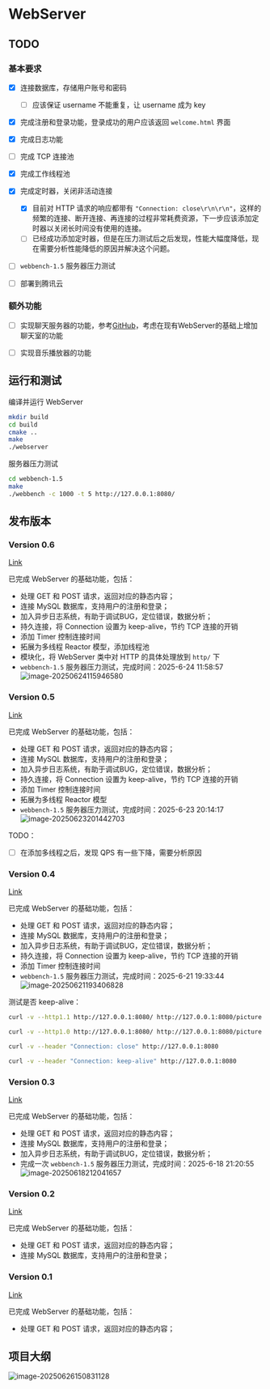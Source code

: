 # WebServer


## TODO
### 基本要求
- [x] 连接数据库，存储用户账号和密码
    - [ ] 应该保证 username 不能重复，让 username 成为 key

- [x] 完成注册和登录功能，登录成功的用户应该返回 `welcome.html` 界面
- [x] 完成日志功能
- [ ] 完成 TCP 连接池
  
- [x] 完成工作线程池
  
- [x] 完成定时器，关闭非活动连接
    - [x] 目前对 HTTP 请求的响应都带有 `"Connection: close\r\n\r\n"`，这样的频繁的连接、断开连接、再连接的过程非常耗费资源，下一步应该添加定时器以关闭长时间没有使用的连接。
    - [ ] 已经成功添加定时器，但是在压力测试后之后发现，性能大幅度降低，现在需要分析性能降低的原因并解决这个问题。

- [ ] `webbench-1.5` 服务器压力测试
- [ ] 部署到腾讯云

### 额外功能
- [ ] 实现聊天服务器的功能，参考[GitHub](https://github.com/archibate/co_http)，考虑在现有WebServer的基础上增加聊天室的功能
- [ ] 实现音乐播放器的功能



## 运行和测试

编译并运行 WebServer

```bash
mkdir build
cd build
cmake ..
make
./webserver
```

服务器压力测试

```bash
cd webbench-1.5
make
./webbench -c 1000 -t 5 http://127.0.0.1:8080/
```



## 发布版本

### Version 0.6

[Link]()

已完成 WebServer 的基础功能，包括：

*   处理 GET 和 POST 请求，返回对应的静态内容；
*   连接 MySQL 数据库，支持用户的注册和登录；
*   加入异步日志系统，有助于调试BUG，定位错误，数据分析；
*   持久连接，将 Connection 设置为 keep-alive，节约 TCP 连接的开销
*   添加 Timer 控制连接时间
*   拓展为多线程 Reactor 模型，添加线程池
*   模块化，将 WebServer 类中对 HTTP 的具体处理放到 `http/` 下
*   `webbench-1.5` 服务器压力测试，完成时间：2025-6-24 11:58:57
    ![image-20250624115946580](https://amonologue-image-bed.oss-cn-chengdu.aliyuncs.com/2025/202506241159019.png)



### Version 0.5

[Link](https://github.com/A-Egoist/WebServer/tree/b854639c0a7b440c91564d307fa45448d07247a0)

已完成 WebServer 的基础功能，包括：

*   处理 GET 和 POST 请求，返回对应的静态内容；
*   连接 MySQL 数据库，支持用户的注册和登录；
*   加入异步日志系统，有助于调试BUG，定位错误，数据分析；
*   持久连接，将 Connection 设置为 keep-alive，节约 TCP 连接的开销
*   添加 Timer 控制连接时间
*   拓展为多线程 Reactor 模型
*   `webbench-1.5` 服务器压力测试，完成时间：2025-6-23 20:14:17
    ![image-20250623201442703](https://amonologue-image-bed.oss-cn-chengdu.aliyuncs.com/2025/202506232014356.png)

TODO：

-   [ ] 在添加多线程之后，发现 QPS 有一些下降，需要分析原因



### Version 0.4

[Link](https://github.com/A-Egoist/WebServer/tree/8750b027ba9acd0f8eb961842a216ff6814ecc82)

已完成 WebServer 的基础功能，包括：

*   处理 GET 和 POST 请求，返回对应的静态内容；
*   连接 MySQL 数据库，支持用户的注册和登录；
*   加入异步日志系统，有助于调试BUG，定位错误，数据分析；
*   持久连接，将 Connection 设置为 keep-alive，节约 TCP 连接的开销
*   添加 Timer 控制连接时间
*   `webbench-1.5` 服务器压力测试，完成时间：2025-6-21 19:33:44
    ![image-20250621193406828](https://amonologue-image-bed.oss-cn-chengdu.aliyuncs.com/2025/202506211934008.png)

测试是否 keep-alive：

```bash
curl -v --http1.1 http://127.0.0.1:8080/ http://127.0.0.1:8080/picture http://127.0.0.1:8080/login http://127.0.0.1:8080/welcome > http11NUL
```

```bash
curl -v --http1.0 http://127.0.0.1:8080/ http://127.0.0.1:8080/picture http://127.0.0.1:8080/login http://127.0.0.1:8080/welcome > http10NUL
```

```bash
curl -v --header "Connection: close" http://127.0.0.1:8080

curl -v --header "Connection: keep-alive" http://127.0.0.1:8080
```



### Version 0.3

[Link](https://github.com/A-Egoist/WebServer/tree/5a25bb874cd17e16a1e446188b69a10c97e098b7)

已完成 WebServer 的基础功能，包括：

*   处理 GET 和 POST 请求，返回对应的静态内容；
*   连接 MySQL 数据库，支持用户的注册和登录；
*   加入异步日志系统，有助于调试BUG，定位错误，数据分析；
*   完成一次 `webbench-1.5` 服务器压力测试，完成时间：2025-6-18 21:20:55
    ![image-20250618212041657](https://amonologue-image-bed.oss-cn-chengdu.aliyuncs.com/2025/202506182120838.png)

### Version 0.2

[Link](https://github.com/A-Egoist/WebServer/tree/11830bcd8217816af960a1f5e7cb15d7dda5bdcc)

已完成 WebServer 的基础功能，包括：

*   处理 GET 和 POST 请求，返回对应的静态内容；
*   连接 MySQL 数据库，支持用户的注册和登录；

### Version 0.1

[Link](https://github.com/A-Egoist/WebServer/tree/4dbadc7e63c5665b921c8cce4055bf8d54db595f)

已完成 WebServer 的基础功能，包括：

*   处理 GET 和 POST 请求，返回对应的静态内容；



## 项目大纲

![image-20250626150831128](https://amonologue-image-bed.oss-cn-chengdu.aliyuncs.com/2025/202506261508970.png)
